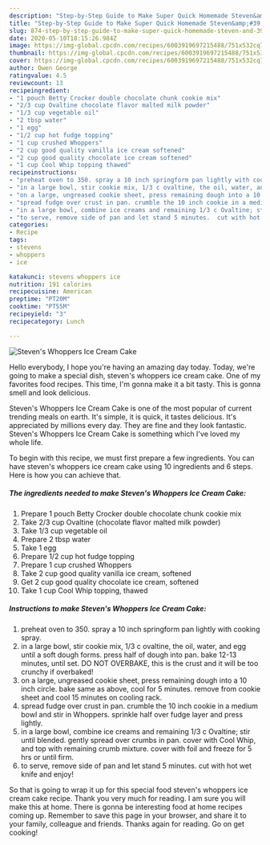 ```yaml
---
description: "Step-by-Step Guide to Make Super Quick Homemade Steven&amp;#39;s Whoppers Ice Cream Cake"
title: "Step-by-Step Guide to Make Super Quick Homemade Steven&amp;#39;s Whoppers Ice Cream Cake"
slug: 874-step-by-step-guide-to-make-super-quick-homemade-steven-and-39-s-whoppers-ice-cream-cake
date: 2020-05-10T18:15:26.984Z
image: https://img-global.cpcdn.com/recipes/6003919697215488/751x532cq70/stevens-whoppers-ice-cream-cake-recipe-main-photo.jpg
thumbnail: https://img-global.cpcdn.com/recipes/6003919697215488/751x532cq70/stevens-whoppers-ice-cream-cake-recipe-main-photo.jpg
cover: https://img-global.cpcdn.com/recipes/6003919697215488/751x532cq70/stevens-whoppers-ice-cream-cake-recipe-main-photo.jpg
author: Owen George
ratingvalue: 4.5
reviewcount: 13
recipeingredient:
- "1 pouch Betty Crocker double chocolate chunk cookie mix"
- "2/3 cup Ovaltine chocolate flavor malted milk powder"
- "1/3 cup vegetable oil"
- "2 tbsp water"
- "1 egg"
- "1/2 cup hot fudge topping"
- "1 cup crushed Whoppers"
- "2 cup good quality vanilla ice cream softened"
- "2 cup good quality chocolate ice cream softened"
- "1 cup Cool Whip topping thawed"
recipeinstructions:
- "preheat oven to 350. spray a 10 inch springform pan lightly with cooking spray."
- "in a large bowl, stir cookie mix, 1/3 c ovaltine, the oil, water, and egg until a soft dough forms. press half of dough into pan. bake 12-13 minutes, until set. DO NOT OVERBAKE, this is the crust and it will be too crunchy if overbaked!"
- "on a large, ungreased cookie sheet, press remaining dough into a 10 inch circle. bake same as above, cool for 5 minutes. remove from cookie sheet and cool 15 minutes on cooling rack."
- "spread fudge over crust in pan. crumble the 10 inch cookie in a medium bowl and stir in Whoppers. sprinkle half over fudge layer and press lightly."
- "in a large bowl, combine ice creams and remaining 1/3 c Ovaltine; stir until blended. gently spread over crumbs in pan. cover with Cool Whip, and top with remaining crumb mixture.  cover with foil and freeze for 5 hrs or until firm."
- "to serve, remove side of pan and let stand 5 minutes.  cut with hot wet knife and enjoy!"
categories:
- Recipe
tags:
- stevens
- whoppers
- ice

katakunci: stevens whoppers ice 
nutrition: 191 calories
recipecuisine: American
preptime: "PT20M"
cooktime: "PT55M"
recipeyield: "3"
recipecategory: Lunch

---
```



![Steven&#39;s Whoppers Ice Cream Cake](https://img-global.cpcdn.com/recipes/6003919697215488/751x532cq70/stevens-whoppers-ice-cream-cake-recipe-main-photo.jpg)

Hello everybody, I hope you're having an amazing day today. Today, we're going to make a special dish, steven&#39;s whoppers ice cream cake. One of my favorites food recipes. This time, I'm gonna make it a bit tasty. This is gonna smell and look delicious.



Steven&#39;s Whoppers Ice Cream Cake is one of the most popular of current trending meals on earth. It's simple, it is quick, it tastes delicious. It's appreciated by millions every day. They are fine and they look fantastic. Steven&#39;s Whoppers Ice Cream Cake is something which I've loved my whole life.


To begin with this recipe, we must first prepare a few ingredients. You can have steven&#39;s whoppers ice cream cake using 10 ingredients and 6 steps. Here is how you can achieve that.

<!--inarticleads1-->

##### The ingredients needed to make Steven&#39;s Whoppers Ice Cream Cake:

1. Prepare 1 pouch Betty Crocker double chocolate chunk cookie mix
1. Take 2/3 cup Ovaltine (chocolate flavor malted milk powder)
1. Take 1/3 cup vegetable oil
1. Prepare 2 tbsp water
1. Take 1 egg
1. Prepare 1/2 cup hot fudge topping
1. Prepare 1 cup crushed Whoppers
1. Take 2 cup good quality vanilla ice cream, softened
1. Get 2 cup good quality chocolate ice cream, softened
1. Take 1 cup Cool Whip topping, thawed




<!--inarticleads2-->

##### Instructions to make Steven&#39;s Whoppers Ice Cream Cake:

1. preheat oven to 350. spray a 10 inch springform pan lightly with cooking spray.
1. in a large bowl, stir cookie mix, 1/3 c ovaltine, the oil, water, and egg until a soft dough forms. press half of dough into pan. bake 12-13 minutes, until set. DO NOT OVERBAKE, this is the crust and it will be too crunchy if overbaked!
1. on a large, ungreased cookie sheet, press remaining dough into a 10 inch circle. bake same as above, cool for 5 minutes. remove from cookie sheet and cool 15 minutes on cooling rack.
1. spread fudge over crust in pan. crumble the 10 inch cookie in a medium bowl and stir in Whoppers. sprinkle half over fudge layer and press lightly.
1. in a large bowl, combine ice creams and remaining 1/3 c Ovaltine; stir until blended. gently spread over crumbs in pan. cover with Cool Whip, and top with remaining crumb mixture.  cover with foil and freeze for 5 hrs or until firm.
1. to serve, remove side of pan and let stand 5 minutes.  cut with hot wet knife and enjoy!




So that is going to wrap it up for this special food steven&#39;s whoppers ice cream cake recipe. Thank you very much for reading. I am sure you will make this at home. There is gonna be interesting food at home recipes coming up. Remember to save this page in your browser, and share it to your family, colleague and friends. Thanks again for reading. Go on get cooking!
